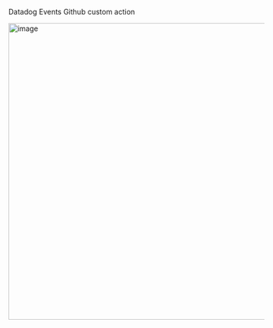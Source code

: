 Datadog Events Github custom action

<img width="583" alt="image" src="https://user-images.githubusercontent.com/45166849/199921939-b89dae84-1a9b-4f5c-b612-b51745736f51.png">

